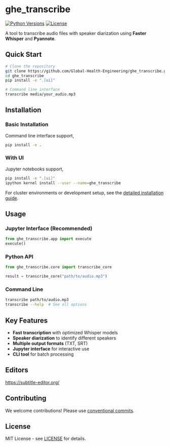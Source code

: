 # ghe_transcribe

[![Python Versions](https://img.shields.io/badge/Python-3.10%20%7C%203.11%20%7C%203.12-blue)](https://www.python.org/downloads/)
[![License](https://img.shields.io/badge/License-MIT-yellow.svg)](https://opensource.org/licenses/MIT)

A tool to transcribe audio files with speaker diarization using **Faster Whisper** and **Pyannote**.

## Quick Start

```bash
# Clone the repository
git clone https://github.com/Global-Health-Engineering/ghe_transcribe.git
cd ghe_transcribe
pip install -e ".[ui]"
```

```bash
# Command line interface
transcribe media/your_audio.mp3
```

## Installation

### Basic Installation
Command line interface support,
```bash
pip install -e .
```

### With UI
Jupyter notebooks support,
```bash
pip install -e ".[ui]"
ipython kernel install --user --name=ghe_transcribe
```

For cluster environments or development setup, see the [detailed installation guide](docs/INSTALLATION.md).

## Usage

### Jupyter Interface (Recommended)
```python
from ghe_transcribe.app import execute
execute()
```

### Python API
```python
from ghe_transcribe.core import transcribe_core

result = transcribe_core("path/to/audio.mp3")
```

### Command Line
```bash
transcribe path/to/audio.mp3
transcribe --help  # See all options
```

## Key Features

- **Fast transcription** with optimized Whisper models
- **Speaker diarization** to identify different speakers
- **Multiple output formats** (TXT, SRT)
- **Jupyter interface** for interactive use
- **CLI tool** for batch processing

## Editors
https://subtitle-editor.org/

## Contributing

We welcome contributions! Please use [conventional commits](https://www.conventionalcommits.org/en/v1.0.0/).

## License

MIT License - see [LICENSE](LICENSE) for details.
